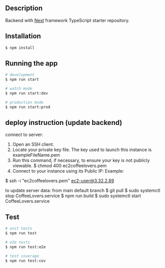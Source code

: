 ## Description

Backend with [Nest](https://github.com/nestjs/nest) framework TypeScript starter repository.

## Installation

```bash
$ npm install
```
## Running the app

```bash
# development
$ npm run start

# watch mode
$ npm run start:dev

# production mode
$ npm run start:prod
```

## deploy instruction (update backend)
connect to server:
1. Open an SSH client.
2. Locate your private key file. The key used to launch this instance is exampleFileName.pem
3. Run this command, if necessary, to ensure your key is not publicly viewable.
  $ chmod 400 ec2coffeelovers.pem
4. Connect to your instance using its Public IP:
Example:

$ ssh -i "ec2coffeelovers.pem" ec2-user@3.32.2.89 

to update server data:
from main default branch
$ git pull
$ sudo systemctl stop CoffeeLovers.service
$ npm run build
$ sudo systemctl start CoffeeLovers.service

## Test

```bash
# unit tests
$ npm run test

# e2e tests
$ npm run test:e2e

# test coverage
$ npm run test:cov
```
